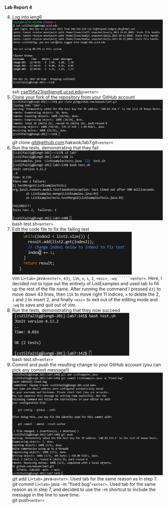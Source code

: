 **Lab Report 4**

4. Log into ieng6<br />
   ![screen1](/Screenshots/lab7-1.png)<br />
   ssh cse15lfa23ig@ieng6.ucsd.edu```<enter>```<br />
5. Clone your fork of the repository from your GitHub account<br />
   ![screen2](/Screenshots/lab7-2.png)<br />
   git clone git@github.com:hakwok/lab7.git```<enter>```<br />
6. Run the tests, demonstrating that they fail<br />
   ![screen3](/Screenshots/lab7-3.png)<br />
   bash test.sh```<enter>```<br />
7. Edit the code file to fix the failing test<br />
    ![screen4](/Screenshots/labt7-4.png)<br />
    vim Li```<tab>```.java```<enter>```, ```43j```, ```11k```, ```x```, ```i```, ```2```, ```<esc>```, ```:wq``````<enter>```. Here, I decided not to type out the entirety of ListExamples and used tab to fill up the rest of the file name. After running the command I pressed ```43j``` to move down 43 lines, then ```11k``` to move right 11 indices, ```x``` to delete the 2, ```i``` and ```2``` to insert 2, and finally ```<esc>``` to exit out of the editing mode and ```:wq``` to save and quit out of vim.<br />
8. Run the tests, demonstrating that they now succeed<br />
    ![screen5](/Screenshots/labt7-5.png)<br />
    bash test.sh```<enter>```<br />
9. Commit and push the resulting change to your GitHub account (you can pick any commit message!)<br />
    ![screen6](/Screenshots/labt7-6.png)<br />
   git add Li```<tab>```.java```<enter>```. Used tab for the same reason as in step 7.<br />
   git commit Li```<tab>```.java -m "fixed bug"```<enter>```. Used tab for the same reason as in step 7, and decided to use the -m shortcut to include the message in the line to save time. <br />
   git push```<enter>```<br />
